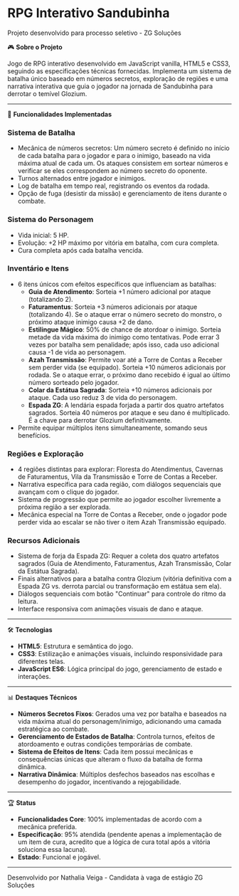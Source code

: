 # RPG Interativo Sandubinha

Projeto desenvolvido para processo seletivo - ZG Soluções

🎮 **Sobre o Projeto**

Jogo de RPG interativo desenvolvido em JavaScript vanilla, HTML5 e CSS3, seguindo as especificações técnicas fornecidas. Implementa um sistema de batalha único baseado em números secretos, exploração de regiões e uma narrativa interativa que guia o jogador na jornada de Sandubinha para derrotar o temível Glozium.

---

🧩 **Funcionalidades Implementadas**

### Sistema de Batalha
* Mecânica de números secretos: Um número secreto é definido no início de cada batalha para o jogador e para o inimigo, baseado na vida máxima atual de cada um. Os ataques consistem em sortear números e verificar se eles correspondem ao número secreto do oponente.
* Turnos alternados entre jogador e inimigos.
* Log de batalha em tempo real, registrando os eventos da rodada.
* Opção de fuga (desistir da missão) e gerenciamento de itens durante o combate.

### Sistema do Personagem
* Vida inicial: 5 HP.
* Evolução: +2 HP máximo por vitória em batalha, com cura completa.
* Cura completa após cada batalha vencida.

### Inventário e Itens
* 6 itens únicos com efeitos específicos que influenciam as batalhas:
    * **Guia de Atendimento**: Sorteia +1 número adicional por ataque (totalizando 2).
    * **Faturamentus**: Sorteia +3 números adicionais por ataque (totalizando 4). Se o ataque errar o número secreto do monstro, o próximo ataque inimigo causa +2 de dano.
    * **Estilingue Mágico**: 50% de chance de atordoar o inimigo. Sorteia metade da vida máxima do inimigo como tentativas. Pode errar 3 vezes por batalha sem penalidade; após isso, cada uso adicional causa -1 de vida ao personagem.
    * **Azah Transmissão**: Permite voar até a Torre de Contas a Receber sem perder vida (se equipado). Sorteia +10 números adicionais por rodada. Se o ataque errar, o próximo dano recebido é igual ao último número sorteado pelo jogador.
    * **Colar da Estátua Sagrada**: Sorteia +10 números adicionais por ataque. Cada uso reduz 3 de vida do personagem.
    * **Espada ZG**: A lendária espada forjada a partir dos quatro artefatos sagrados. Sorteia 40 números por ataque e seu dano é multiplicado. É a chave para derrotar Glozium definitivamente.
* Permite equipar múltiplos itens simultaneamente, somando seus benefícios.

### Regiões e Exploração
* 4 regiões distintas para explorar: Floresta do Atendimentus, Cavernas de Faturamentus, Vila da Transmissão e Torre de Contas a Receber.
* Narrativa específica para cada região, com diálogos sequenciais que avançam com o clique do jogador.
* Sistema de progressão que permite ao jogador escolher livremente a próxima região a ser explorada.
* Mecânica especial na Torre de Contas a Receber, onde o jogador pode perder vida ao escalar se não tiver o item Azah Transmissão equipado.

### Recursos Adicionais
* Sistema de forja da Espada ZG: Requer a coleta dos quatro artefatos sagrados (Guia de Atendimento, Faturamentus, Azah Transmissão, Colar da Estátua Sagrada).
* Finais alternativos para a batalha contra Glozium (vitória definitiva com a Espada ZG vs. derrota parcial ou transformação em estátua sem ela).
* Diálogos sequenciais com botão "Continuar" para controle do ritmo da leitura.
* Interface responsiva com animações visuais de dano e ataque.

---

🛠️ **Tecnologias**

* **HTML5**: Estrutura e semântica do jogo.
* **CSS3**: Estilização e animações visuais, incluindo responsividade para diferentes telas.
* **JavaScript ES6**: Lógica principal do jogo, gerenciamento de estado e interações.

---

📊 **Destaques Técnicos**

* **Números Secretos Fixos**: Gerados uma vez por batalha e baseados na vida máxima atual do personagem/inimigo, adicionando uma camada estratégica ao combate.
* **Gerenciamento de Estados de Batalha**: Controla turnos, efeitos de atordoamento e outras condições temporárias de combate.
* **Sistema de Efeitos de Itens**: Cada item possui mecânicas e consequências únicas que alteram o fluxo da batalha de forma dinâmica.
* **Narrativa Dinâmica**: Múltiplos desfechos baseados nas escolhas e desempenho do jogador, incentivando a rejogabilidade.

---

🏆 **Status**

* **Funcionalidades Core**: 100% implementadas de acordo com a mecânica preferida.
* **Especificação**: 95% atendida (pendente apenas a implementação de um item de cura, acredito que a lógica de cura total após a vitória soluciona essa lacuna).
* **Estado**: Funcional e jogável.

---

Desenvolvido por Nathalia Veiga - Candidata à vaga de estágio ZG Soluções
